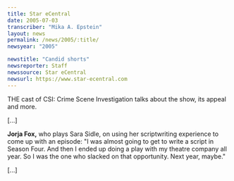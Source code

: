 ```yaml
---
title: Star eCentral
date: 2005-07-03
transcriber: "Mika A. Epstein"
layout: news
permalink: /news/2005/:title/
newsyear: "2005"

newstitle: "Candid shorts"
newsreporter: Staff
newssource: Star eCentral
newsurl: https://www.star-ecentral.com
---
```

THE cast of CSI: Crime Scene Investigation talks about the show, its appeal and more.

[...]

**Jorja Fox,** who plays Sara Sidle, on using her scriptwriting experience to come up with an episode: "I was almost going to get to write a script in Season Four. And then I ended up doing a play with my theatre company all year. So I was the one who slacked on that opportunity. Next year, maybe."

[...]
